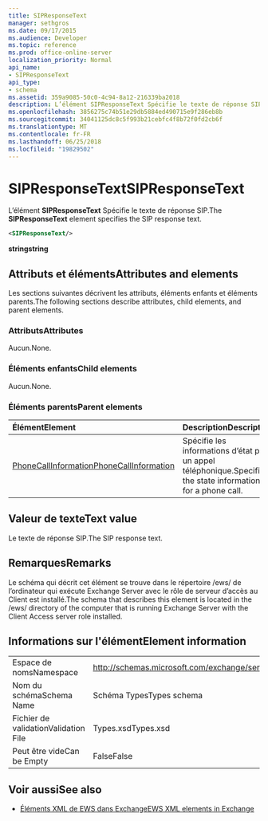 ```yaml
---
title: SIPResponseText
manager: sethgros
ms.date: 09/17/2015
ms.audience: Developer
ms.topic: reference
ms.prod: office-online-server
localization_priority: Normal
api_name:
- SIPResponseText
api_type:
- schema
ms.assetid: 359a9085-50c0-4c94-8a12-216339ba2018
description: L’élément SIPResponseText Spécifie le texte de réponse SIP.
ms.openlocfilehash: 3856275c74b51e29db5884ed490715e9f286eb8b
ms.sourcegitcommit: 34041125dc8c5f993b21cebfc4f8b72f0fd2cb6f
ms.translationtype: MT
ms.contentlocale: fr-FR
ms.lasthandoff: 06/25/2018
ms.locfileid: "19829502"
---
```

# <a name="sipresponsetext"></a><span data-ttu-id="41eae-103">SIPResponseText</span><span class="sxs-lookup"><span data-stu-id="41eae-103">SIPResponseText</span></span>

<span data-ttu-id="41eae-104">L’élément **SIPResponseText** Spécifie le texte de réponse SIP.</span><span class="sxs-lookup"><span data-stu-id="41eae-104">The **SIPResponseText** element specifies the SIP response text.</span></span> 
  
```xml
<SIPResponseText/>
```

 <span data-ttu-id="41eae-105">**string**</span><span class="sxs-lookup"><span data-stu-id="41eae-105">**string**</span></span>
## <a name="attributes-and-elements"></a><span data-ttu-id="41eae-106">Attributs et éléments</span><span class="sxs-lookup"><span data-stu-id="41eae-106">Attributes and elements</span></span>

<span data-ttu-id="41eae-107">Les sections suivantes décrivent les attributs, éléments enfants et éléments parents.</span><span class="sxs-lookup"><span data-stu-id="41eae-107">The following sections describe attributes, child elements, and parent elements.</span></span>
  
### <a name="attributes"></a><span data-ttu-id="41eae-108">Attributs</span><span class="sxs-lookup"><span data-stu-id="41eae-108">Attributes</span></span>

<span data-ttu-id="41eae-109">Aucun.</span><span class="sxs-lookup"><span data-stu-id="41eae-109">None.</span></span>
  
### <a name="child-elements"></a><span data-ttu-id="41eae-110">Éléments enfants</span><span class="sxs-lookup"><span data-stu-id="41eae-110">Child elements</span></span>

<span data-ttu-id="41eae-111">Aucun.</span><span class="sxs-lookup"><span data-stu-id="41eae-111">None.</span></span>
  
### <a name="parent-elements"></a><span data-ttu-id="41eae-112">Éléments parents</span><span class="sxs-lookup"><span data-stu-id="41eae-112">Parent elements</span></span>

|<span data-ttu-id="41eae-113">**Élément**</span><span class="sxs-lookup"><span data-stu-id="41eae-113">**Element**</span></span>|<span data-ttu-id="41eae-114">**Description**</span><span class="sxs-lookup"><span data-stu-id="41eae-114">**Description**</span></span>|
|:-----|:-----|
|[<span data-ttu-id="41eae-115">PhoneCallInformation</span><span class="sxs-lookup"><span data-stu-id="41eae-115">PhoneCallInformation</span></span>](phonecallinformation.md) <br/> |<span data-ttu-id="41eae-116">Spécifie les informations d’état pour un appel téléphonique.</span><span class="sxs-lookup"><span data-stu-id="41eae-116">Specifies the state information for a phone call.</span></span>  <br/> |
   
## <a name="text-value"></a><span data-ttu-id="41eae-117">Valeur de texte</span><span class="sxs-lookup"><span data-stu-id="41eae-117">Text value</span></span>

<span data-ttu-id="41eae-118">Le texte de réponse SIP.</span><span class="sxs-lookup"><span data-stu-id="41eae-118">The SIP response text.</span></span>
  
## <a name="remarks"></a><span data-ttu-id="41eae-119">Remarques</span><span class="sxs-lookup"><span data-stu-id="41eae-119">Remarks</span></span>

<span data-ttu-id="41eae-120">Le schéma qui décrit cet élément se trouve dans le répertoire /ews/ de l’ordinateur qui exécute Exchange Server avec le rôle de serveur d’accès au Client est installé.</span><span class="sxs-lookup"><span data-stu-id="41eae-120">The schema that describes this element is located in the /ews/ directory of the computer that is running Exchange Server with the Client Access server role installed.</span></span>
  
## <a name="element-information"></a><span data-ttu-id="41eae-121">Informations sur l'élément</span><span class="sxs-lookup"><span data-stu-id="41eae-121">Element information</span></span>

|||
|:-----|:-----|
|<span data-ttu-id="41eae-122">Espace de noms</span><span class="sxs-lookup"><span data-stu-id="41eae-122">Namespace</span></span>  <br/> |http://schemas.microsoft.com/exchange/services/2006/types  <br/> |
|<span data-ttu-id="41eae-123">Nom du schéma</span><span class="sxs-lookup"><span data-stu-id="41eae-123">Schema Name</span></span>  <br/> |<span data-ttu-id="41eae-124">Schéma Types</span><span class="sxs-lookup"><span data-stu-id="41eae-124">Types schema</span></span>  <br/> |
|<span data-ttu-id="41eae-125">Fichier de validation</span><span class="sxs-lookup"><span data-stu-id="41eae-125">Validation File</span></span>  <br/> |<span data-ttu-id="41eae-126">Types.xsd</span><span class="sxs-lookup"><span data-stu-id="41eae-126">Types.xsd</span></span>  <br/> |
|<span data-ttu-id="41eae-127">Peut être vide</span><span class="sxs-lookup"><span data-stu-id="41eae-127">Can be Empty</span></span>  <br/> |<span data-ttu-id="41eae-128">False</span><span class="sxs-lookup"><span data-stu-id="41eae-128">False</span></span>  <br/> |
   
## <a name="see-also"></a><span data-ttu-id="41eae-129">Voir aussi</span><span class="sxs-lookup"><span data-stu-id="41eae-129">See also</span></span>



- [<span data-ttu-id="41eae-130">Éléments XML de EWS dans Exchange</span><span class="sxs-lookup"><span data-stu-id="41eae-130">EWS XML elements in Exchange</span></span>](ews-xml-elements-in-exchange.md)

